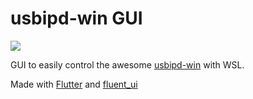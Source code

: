 # usbipd-win GUI

<a title="Made with Fluent Design" href="https://github.com/bdlukaa/fluent_ui">
  <img src="https://img.shields.io/badge/fluent-design-blue?style=flat-square&color=7A7574&labelColor=0078D7"/>
</a>

GUI to easily control the awesome [usbipd-win](https://github.com/dorssel/usbipd-win) with WSL.

Made with [Flutter](https://flutter.dev/) and [fluent_ui](https://pub.dev/packages/fluent_ui)